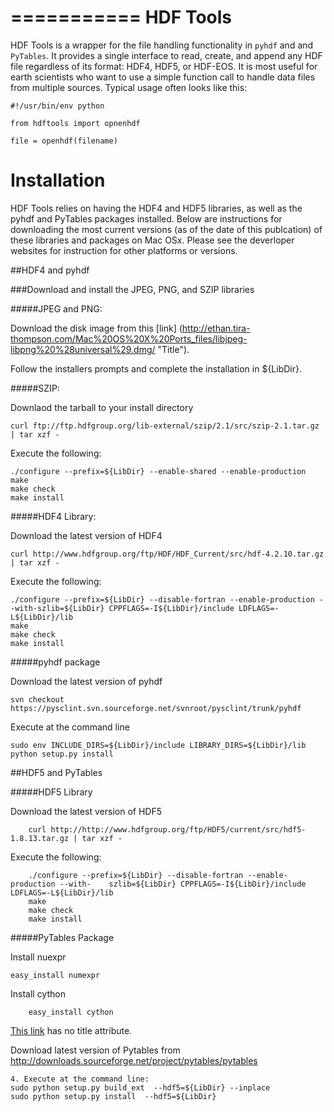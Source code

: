 ===========
HDF Tools
===========

HDF Tools is a wrapper for the file handling functionality in `pyhdf` and and `PyTables`.  It provides a single interface to read, create, and append any HDF file regardless of its format: HDF4, HDF5, or HDF-EOS.
It is most useful for earth scientists who want to use a simple function call to handle data files from multiple sources. Typical usage
often looks like this:

    #!/usr/bin/env python

    from hdftools import opnenhdf

    file = openhdf(filename)


Installation
=========

HDF Tools relies on having the HDF4 and HDF5 libraries, as well as the pyhdf and PyTables packages installed. Below are instructions for downloading the most current versions (as of the date of this publcation) of these libraries and packages on Mac OSx.  Please see the deverloper websites for instruction for other platforms or versions.

##HDF4 and pyhdf

###Download and install the JPEG, PNG, and SZIP libraries

#####JPEG and PNG:

Download the disk image from this [link] (http://ethan.tira-thompson.com/Mac%20OS%20X%20Ports_files/libjpeg-libpng%20%28universal%29.dmg/ "Title").

Follow the installers prompts and complete the installation in ${LibDir}.

#####SZIP:

Downlaod the tarball to your install directory

	curl ftp://ftp.hdfgroup.org/lib-external/szip/2.1/src/szip-2.1.tar.gz | tar xzf -

Execute the following:

	./configure --prefix=${LibDir} --enable-shared --enable-production
	make
	make check
	make install

#####HDF4 Library:

Download the latest version of HDF4

	curl http://www.hdfgroup.org/ftp/HDF/HDF_Current/src/hdf-4.2.10.tar.gz | tar xzf -

Execute the following:

	./configure --prefix=${LibDir} --disable-fortran --enable-production --with-szlib=${LibDir} CPPFLAGS=-I${LibDir}/include LDFLAGS=-L${LibDir}/lib
	make
	make check
	make install

#####pyhdf package

Download the latest version of pyhdf

	svn checkout https://pysclint.svn.sourceforge.net/svnroot/pysclint/trunk/pyhdf

Execute at the command line

	sudo env INCLUDE_DIRS=${LibDir}/include LIBRARY_DIRS=${LibDir}/lib python setup.py install

##HDF5 and PyTables	

#####HDF5 Library

Download the latest version of HDF5

		curl http://http://www.hdfgroup.org/ftp/HDF5/current/src/hdf5-1.8.13.tar.gz | tar xzf -

Execute the following:

		./configure --prefix=${LibDir} --disable-fortran --enable-production --with-	szlib=${LibDir} CPPFLAGS=-I${LibDir}/include LDFLAGS=-L${LibDir}/lib
		make
		make check
		make install

#####PyTables Package

Install nuexpr

	easy_install numexpr

Install cython

		easy_install cython

[This link](http://example.net/) has no title attribute.

Download latest version of Pytables from http://downloads.sourceforge.net/project/pytables/pytables 

	4. Execute at the command line:
	sudo python setup.py build_ext  --hdf5=${LibDir} --inplace
	sudo python setup.py install  --hdf5=${LibDir}

